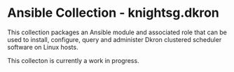 # Ansible Collection - knightsg.dkron

This collection packages an Ansible module and associated role that can be used to install, configure, query and administer Dkron clustered scheduler software on Linux hosts.

This collecton is currently a work in progress.
